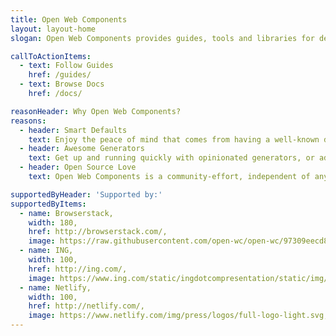 ```yaml
---
title: Open Web Components
layout: layout-home
slogan: Open Web Components provides guides, tools and libraries for developing web components

callToActionItems:
  - text: Follow Guides
    href: /guides/
  - text: Browse Docs
    href: /docs/

reasonHeader: Why Open Web Components?
reasons:
  - header: Smart Defaults
    text: Enjoy the peace of mind that comes from having a well-known default solution for almost everything. From linting to testing to demos to publishing - have the full experience.
  - header: Awesome Generators
    text: Get up and running quickly with opinionated generators, or add recommended tools to existing projects. Our comprehensive set of generators have got you covered
  - header: Open Source Love
    text: Open Web Components is a community-effort, independent of any framework or company. We are based on open-source tools and services.

supportedByHeader: 'Supported by:'
supportedByItems:
  - name: Browserstack,
    width: 180,
    href: http://browserstack.com/,
    image: https://raw.githubusercontent.com/open-wc/open-wc/97309eecd83e8b58dffc08a4fb4aa049d062a22b/assets/images/Browserstack-logo.svg,
  - name: ING,
    width: 100,
    href: http://ing.com/,
    image: https://www.ing.com/static/ingdotcompresentation/static/img/logos/logo.hd.png,
  - name: Netlify,
    width: 100,
    href: http://netlify.com/,
    image: https://www.netlify.com/img/press/logos/full-logo-light.svg,
---
```


